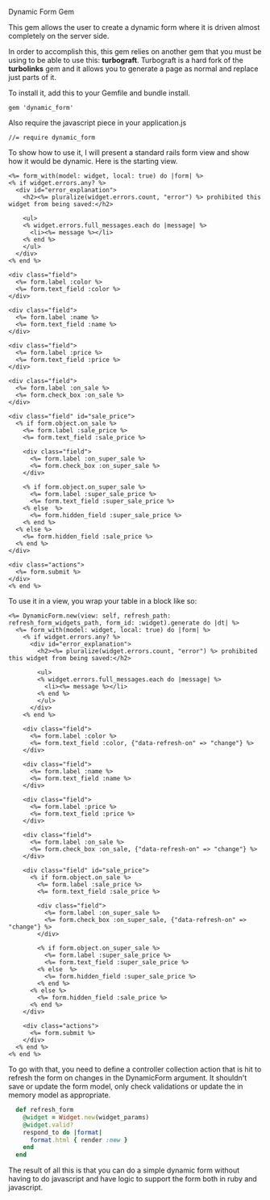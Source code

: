 Dynamic Form Gem

This gem allows the user to create a dynamic form where it is driven
almost completely on the server side.

In order to accomplish this, this gem relies on another gem that you must be using to 
be able to use this: **turbograft**. Turbograft is a hard fork of the **turbolinks** 
gem and it allows you to generate a page as normal and replace just parts of it.

To install it, add this to your Gemfile and bundle install.

```
gem 'dynamic_form'
```

Also require the javascript piece in your application.js

```
//= require dynamic_form
```

To show how to use it, I will present a standard rails form view and show how it
would be dynamic. Here is the starting view.

```erbruby
<%= form_with(model: widget, local: true) do |form| %>
<% if widget.errors.any? %>
  <div id="error_explanation">
    <h2><%= pluralize(widget.errors.count, "error") %> prohibited this widget from being saved:</h2>

    <ul>
    <% widget.errors.full_messages.each do |message| %>
      <li><%= message %></li>
    <% end %>
    </ul>
  </div>
<% end %>

<div class="field">
  <%= form.label :color %>
  <%= form.text_field :color %>
</div>

<div class="field">
  <%= form.label :name %>
  <%= form.text_field :name %>
</div>

<div class="field">
  <%= form.label :price %>
  <%= form.text_field :price %>
</div>

<div class="field">
  <%= form.label :on_sale %>
  <%= form.check_box :on_sale %>
</div>

<div class="field" id="sale_price">
  <% if form.object.on_sale %>
    <%= form.label :sale_price %>
    <%= form.text_field :sale_price %>

    <div class="field">
      <%= form.label :on_super_sale %>
      <%= form.check_box :on_super_sale %>
    </div>

    <% if form.object.on_super_sale %>
      <%= form.label :super_sale_price %>
      <%= form.text_field :super_sale_price %>
    <% else  %>
      <%= form.hidden_field :super_sale_price %>
    <% end %>
  <% else %>
    <%= form.hidden_field :sale_price %>
  <% end %>
</div>

<div class="actions">
  <%= form.submit %>
</div>
<% end %>
```

To use it in a view, you wrap your table in a block like so:

```erbruby
<%= DynamicForm.new(view: self, refresh_path: refresh_form_widgets_path, form_id: :widget).generate do |dt| %>
  <%= form_with(model: widget, local: true) do |form| %>
    <% if widget.errors.any? %>
      <div id="error_explanation">
        <h2><%= pluralize(widget.errors.count, "error") %> prohibited this widget from being saved:</h2>

        <ul>
        <% widget.errors.full_messages.each do |message| %>
          <li><%= message %></li>
        <% end %>
        </ul>
      </div>
    <% end %>

    <div class="field">
      <%= form.label :color %>
      <%= form.text_field :color, {"data-refresh-on" => "change"} %>
    </div>

    <div class="field">
      <%= form.label :name %>
      <%= form.text_field :name %>
    </div>

    <div class="field">
      <%= form.label :price %>
      <%= form.text_field :price %>
    </div>

    <div class="field">
      <%= form.label :on_sale %>
      <%= form.check_box :on_sale, {"data-refresh-on" => "change"} %>
    </div>

    <div class="field" id="sale_price">
      <% if form.object.on_sale %>
        <%= form.label :sale_price %>
        <%= form.text_field :sale_price %>

        <div class="field">
          <%= form.label :on_super_sale %>
          <%= form.check_box :on_super_sale, {"data-refresh-on" => "change"} %>
        </div>

        <% if form.object.on_super_sale %>
          <%= form.label :super_sale_price %>
          <%= form.text_field :super_sale_price %>
        <% else  %>
          <%= form.hidden_field :super_sale_price %>
        <% end %>
      <% else %>
        <%= form.hidden_field :sale_price %>
      <% end %>
    </div>

    <div class="actions">
      <%= form.submit %>
    </div>
  <% end %>
<% end %>
```

To go with that, you need to define a controller collection action that is hit to 
refresh the form on changes in the DynamicForm argument. It shouldn't save or update
the form model, only check validations or update the in memory model as appropriate.

```ruby
  def refresh_form
    @widget = Widget.new(widget_params)
    @widget.valid?
    respond_to do |format|
      format.html { render :new }
    end
  end
```

The result of all this is that you can do a simple dynamic form without having to
do javascript and have logic to support the form both in ruby and javascript.



